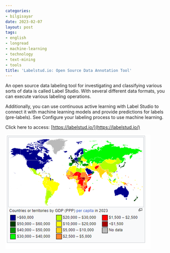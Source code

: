 ```yaml
---
categories:
- bilgisayar
date: 2023-02-07
layout: post
tags:
- english
- longread
- machine-learning
- technology
- text-mining
- tools
title: 'Labelstud.io: Open Source Data Annotation Tool'
---
```


An open source data labeling tool for investigating and classifying various sorts of data is called Label Studio. With several different data formats, you can execute various labeling operations.

Additionally, you can use continuous active learning with Label Studio to connect it with machine learning models and provide predictions for labels (pre-labels). See Configure your labeling process to use machine learning.

Click here to access: [https://labelstud.io/](https://labelstud.io/)

[![](/images/image.png)](https://suatatan.wordpress.com/wp-content/uploads/2023/02/image.png)
